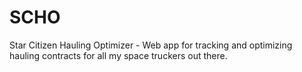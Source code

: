 # SCHO
Star Citizen Hauling Optimizer - Web app for tracking and optimizing hauling contracts for all my space truckers out there.
